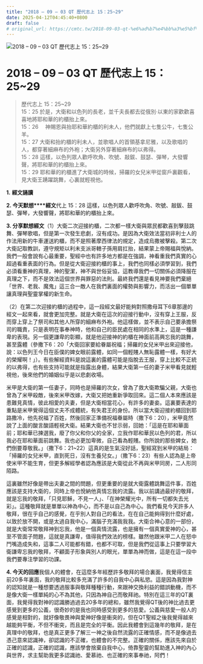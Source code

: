 ```yaml
---
title: "2018 – 09 – 03 QT 歷代志上 15：25~29"
date: 2025-04-12T04:45:40+0800
draft: false
# original_url: https://cmtc.tw/2018-09-03-qt-%e6%ad%b7%e4%bb%a3%e5%bf%97%e4%b8%8a-15%ef%bc%9a2529
---
```


![2018 – 09 – 03 QT 歷代志上 15：25~29](/images/qt.jpg   "2018 – 09 – 03 QT 歷代志上 15：25~29")

# 2018 – 09 – 03 QT 歷代志上 15：25~29

> 歷代志上 15：25~29  
> 15：25 於是，大衛和以色列的長老，並千夫長都去從俄別‧以東的家歡歡喜喜地將耶和華的約櫃抬上來。  
> 15：26 　神賜恩與抬耶和華約櫃的利未人，他們就獻上七隻公牛，七隻公羊。  
> 15：27 大衛和抬約櫃的利未人，並歌唱人的首領基拿尼雅，以及歌唱的人，都穿著細麻布的外袍；大衛另外穿著細麻布的以弗得。  
> 15：28 這樣，以色列眾人歡呼吹角、吹號、敲鈸、鼓瑟、彈琴，大發響聲，將耶和華的約櫃抬上來。  
> 15：29 耶和華的約櫃進了大衛城的時候，掃羅的女兒米甲從窗戶裏觀看，見大衛王踴躍跳舞，心裏就輕視他。

**1.** **經文誦讀**

**2. 今天默想****經文**代上 15：28 這樣，以色列眾人歡呼吹角、吹號、敲鈸、鼓瑟、彈琴，大發響聲，將耶和華的約櫃抬上來。

**3. 分享默想經文**（1）大衛二次迎接約櫃，二次都一樣大衛與眾民都歡喜到擊鼓跳舞、彈琴歌唱，但是第一次發生悲劇，沒有成功。是因為大衛效法當初非利士人的作法用新的牛車運送約櫃，而不是照著摩西律法的規定，造成烏撒被擊殺。第二次大衛記取教訓，遵守規矩以利未支派哥轄子孫用肩扛抬，結果蒙上帝賜福與悅納。我們一般會說有心最重要，聖經中也有許多地方都是在強調，神看重我們真實的心超過看重表面的行為。但是從大衛迎接約櫃的事上，我們也同樣必須學習到，我們必須看重神的真理，神的聖潔，神不與世俗妥協，這教導我們一切關係必須降服在真理之下，而不是效法這個世界與罪惡的法則。最終我們還是看見神要我們棄絕「世界、老我、魔鬼」這三合一敵人在我們裏面的權勢與影響力，而活出一個單單讓真理與聖靈掌權的新生命。

（2）在第二次迎接約櫃的過程中，這一段經文最好能夠對照撒母耳下6章那邊的經文一起來看，就會更加完整。就是大衛在這次的迎接行動中，沒有穿上王服，反而穿上穿上了祭司和其他人所穿的細麻布外袍。他這樣做，並不表示自己要承擔祭司的職責，只是表明在事奉神時，他和自己的臣民處在相同的水準上，這是一種謙卑的表現。另一個更謙卑的彰顯，就是他迎接神的約櫃在神面前高興忘我的跳舞，甚至露體（參撒下6：20「大衛回家要給眷屬祝福；掃羅的女兒米甲出來迎接他，說：以色列王今日在臣僕的婢女眼前露體，如同一個輕賤人無恥露體一樣，有好大的榮耀啊！」）。有些解經資料是說這裏的露體可能是指脫去王服，穿上比較不正統的以弗得，也有些支持可能就是指露出身體，結果大衛第一任的妻子米甲看見就輕視他，後來他們的婚姻似乎是以悲劇收場。

米甲是大衛的第一任妻子，同時也是掃羅的次女，曾為了救大衛欺騙父親，大衛也曾為了米甲殺敵，後來米甲改嫁，大衛又把她重新爭取回來。這二個人本來應該是患難見真情，彼此相愛的夫妻，但是大衛相當花心，有許多的妻妾。這裏要表達的重點是米甲覺得這個丈夫不成體統，有失君王的身份。所以當大衛迎接約櫃回到耶路撒冷，他先祝福了百姓，然後回家正準備祝福眷屬時（撒下6：20），米甲竟然說了上面的酸言酸語輕視大衛。結果大衛也不甘示弱，回她：「這是在耶和華面前；耶和華已揀選我，廢了你父和你父的全家，立我作耶和華民以色列的君，所以我必在耶和華面前跳舞。我也必更加卑微，自己看為輕賤。你所說的那些婢女，她們倒要尊敬我。」（撒下6：21~22）這真的是生氣沒好話，聖經寫到米甲的結局：「掃羅的女兒米甲，直到死日，沒有生養兒女。」（撒下6：23）有些人認為是上帝使米甲不能生育，但更多解經學者認為應該是大衛從此不再與米甲同房，二人形同陌路。

這裏雖然好像是帶出夫妻之間的問題，但更重要的是就大衛露體跳舞這件事，百姓應該是支持大衛的，同時上帝也悅納他真情忘我的流露。我以前講過最好的敬拜，就是忘我的敬拜，「只見耶穌，不見一人」、「在神榮耀光中，所有一切都失去光彩」。這種敬拜就是單單以神為中心，而不是以自己為中心。我們看見今天許多人敬拜，很在乎自己的感覺，在乎別人對自己的看法，在在自己能夠得到什麼好處，以致於放不開，或是太過自我中心，滿腦子充滿我我我。大衛合神心意的一部份，就是大衛常常敬拜神到忘我，他是一個真情流露，也是擁有一個真實愛神的心，甚至不管面子問題，這就是真謙卑，值得我們效法的榜樣。雖然他跟米甲二人在怒中鬥嘴造成失和，這事二人可能都有錯，也都不可取，但是我們從這事上只要學習大衛謙卑忘我的敬拜，不顧面子形象與別人的眼光，單單為神而做，這是在這一段中我們要專注學習的功課。

**4. 今天的回應**我個人的體會，在這麼多年經歷許多敬拜的場合裏面，我覺得信主前20多年裏面，我的敬拜比較多充滿了許多的自我中心與私慾。這是因為我對神的認知就是一種想要透過服事與敬拜種種行動，來跟神交換利益的錯誤動機，而不是像大衛一樣單純的心不為其他，只因為神自己而敬拜祂。特別在這三年的QT裏面，我覺得我對神的認識勝過過去20多年的總和，雖然我覺得QT後的神比過去更感覺到更多的公義，很奇妙的是我也同時感受到更多的慈愛。公義與慈愛一般人的感覺是相對的，就好像敬畏神與愛神好像是衝突的，但在QT聖經之後我覺得越來越能夠平衡，不但不衝突，而且是完全的平衡。因此我體會到這幾年的敬拜，是在真理中的敬拜，也是真正更多了解三一神之後自然流露的正確情感，而不是像過去憑己意來認識神，卻認識的不正確，也體會的不完整。正確的關係，應該先來自於正確的認識，正確的認識，應該學會捨棄自我中心，倚靠聖靈的幫助進入神的內心與世界，求主幫助我更多認識祂、愛慕祂、也正確的來事奉祂，阿們！